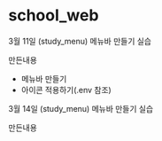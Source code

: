 # school_web

3월 11일 (study_menu)
메뉴바 만들기 실습

만든내용
- 메뉴바 만들기
- 아이콘 적용하기(.env 참조)

3월 14일 (study_menu)
메뉴바 만들기 실습

만든내용


<script src="https://kit.fontawesome.com/f1613db75d.js" crossorigin="anonymous"></script>
<pre>
    <i class="fa-solid fa-house"></i>
    <i class="fa-solid fa-magnifying-glass"></i>
    <i class="fa-solid fa-address-book"></i>
    <i class="fa-solid fa-arrow-right-to-bracket"></i>
</pre>